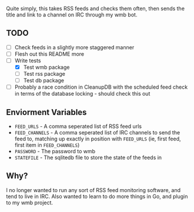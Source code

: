 Quite simply, this takes RSS feeds and checks them often, then sends the title and link to a channel on IRC through my wmb bot. 

## TODO
- [ ] Check feeds in a slightly more staggered manner
- [ ] Flesh out this README more
- [ ] Write tests
  - [x] Test wmb package
  - [ ] Test rss package
  - [ ] Test db package
- [ ] Probably a race condition in CleanupDB with the scheduled feed check in terms of the database locking - should check this out

## Enviorment Variables
- `FEED_URLS` - A comma seperated list of RSS feed urls
- `FEED_CHANNELS` - A comma seperated list of IRC channels to send the feed to, matching up exactly in position with `FEED_URLS` (ie, first feed, first item in `FEED_CHANNELS`)
- `PASSWORD` - The password to wmb
- `STATEFILE` - The sqlitedb file to store the state of the feeds in

## Why?
I no longer wanted to run any sort of RSS feed monitoring software, and tend to live in IRC. Also wanted to learn to do more things in Go, and plugin to my wmb project.